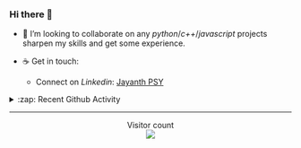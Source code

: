 ### Hi there 👋

<!-- - 🛠 I’m currently interning at [Tower Research Capital](https://www.tower-research.com/) in Core Engineering division. -->

- 👯 I’m looking to collaborate on any *python*/*c++*/*javascript* projects sharpen my skills and get some experience.

- ☕ Get in touch:
  +  Connect on *Linkedin*: [Jayanth PSY](https://www.linkedin.com/in/jayanth-p-b3924812a/)

<!--- ⚡ Fun fact: *Python* is older than *C++* and *Java*. -->

<!-- - :memo: The languages I use these days: 

<img src="https://wakatime.com/share/@j_tesla/e1311265-6285-4c3b-93d5-095ff9619aaf.png" width="700"/>
 -->
<details>
  <summary>:zap: Recent Github Activity</summary>
  
<!--START_SECTION:activity-->
1. 🎉 Merged PR [#128](https://github.com/j-tesla/blog-list/pull/128) in [j-tesla/blog-list](https://github.com/j-tesla/blog-list)
2. 🎉 Merged PR [#129](https://github.com/j-tesla/blog-list/pull/129) in [j-tesla/blog-list](https://github.com/j-tesla/blog-list)
3. 🎉 Merged PR [#131](https://github.com/j-tesla/blog-list/pull/131) in [j-tesla/blog-list](https://github.com/j-tesla/blog-list)
4. 🎉 Merged PR [#127](https://github.com/j-tesla/blog-list/pull/127) in [j-tesla/blog-list](https://github.com/j-tesla/blog-list)
5. 🎉 Merged PR [#125](https://github.com/j-tesla/blog-list/pull/125) in [j-tesla/blog-list](https://github.com/j-tesla/blog-list)
<!--END_SECTION:activity-->

</details>

-----

<p align="center"> 
  Visitor count<br>
  <img src="https://profile-counter.glitch.me/j-tesla/count.svg" />
</p>












<!--
**j-tesla/j-tesla** is a ✨ _special_ ✨ repository because its `README.md` (this file) appears on your GitHub profile.

Here are some ideas to get you started:

- 🔭 I’m currently working on ...
- 🌱 I’m currently learning ...
- 👯 I’m looking to collaborate on ...
- 🤔 I’m looking for help with ...
- 💬 Ask me about ...
- 📫 How to reach me: ...
- 😄 Pronouns: ...
- ⚡ Fun fact: ...
-->


